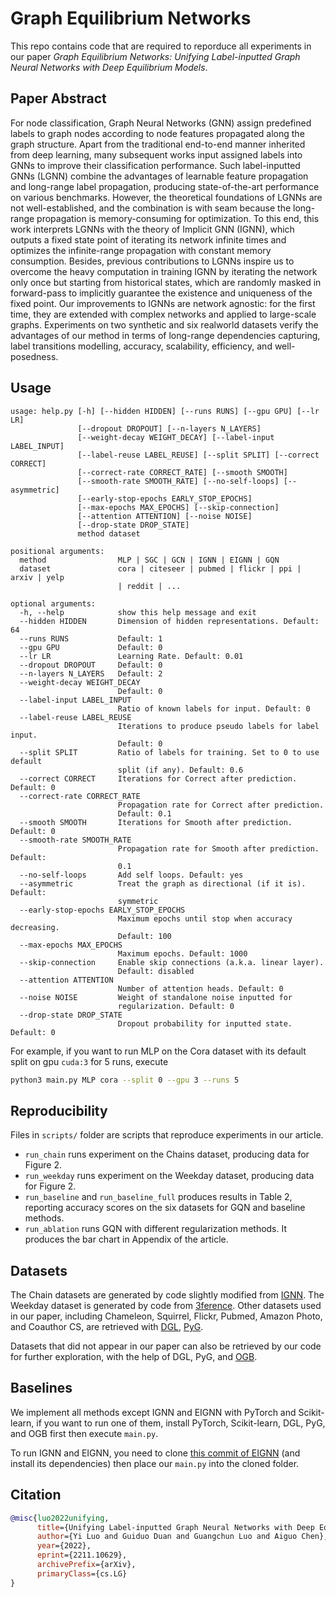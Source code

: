 # Graph Equilibrium Networks

This repo contains code that are required to reporduce all experiments in our paper *Graph Equilibrium Networks: Unifying Label-inputted Graph Neural Networks with Deep Equilibrium Models*.

## Paper Abstract

For node classification, Graph Neural Networks (GNN) assign predefined labels to graph nodes according to node features propagated along the graph structure. Apart from the traditional end-to-end manner inherited from deep learning, many subsequent works input assigned labels into GNNs to improve their classification performance. Such label-inputted GNNs (LGNN) combine the advantages of learnable feature propagation and long-range label propagation, producing state-of-the-art performance on various benchmarks. However, the theoretical foundations of LGNNs are not well-established, and the combination is with seam because the long-range propagation is memory-consuming for optimization. To this end, this work interprets LGNNs with the theory of Implicit GNN (IGNN), which outputs a fixed state point of iterating its network infinite times and optimizes the infinite-range propagation with constant memory consumption. Besides, previous contributions to LGNNs inspire us to overcome the heavy computation in training IGNN by iterating the network only once but starting from historical states, which are randomly masked in forward-pass to implicitly guarantee the existence and uniqueness of the fixed point. Our improvements to IGNNs are network agnostic: for the first time, they are extended with complex networks and applied to large-scale graphs. Experiments on two synthetic and six realworld datasets verify the advantages of our method in terms of long-range dependencies capturing, label transitions modelling, accuracy, scalability, efficiency, and well-posedness.

## Usage

```
usage: help.py [-h] [--hidden HIDDEN] [--runs RUNS] [--gpu GPU] [--lr LR]
               [--dropout DROPOUT] [--n-layers N_LAYERS]
               [--weight-decay WEIGHT_DECAY] [--label-input LABEL_INPUT]
               [--label-reuse LABEL_REUSE] [--split SPLIT] [--correct CORRECT]
               [--correct-rate CORRECT_RATE] [--smooth SMOOTH]
               [--smooth-rate SMOOTH_RATE] [--no-self-loops] [--asymmetric]
               [--early-stop-epochs EARLY_STOP_EPOCHS]
               [--max-epochs MAX_EPOCHS] [--skip-connection]
               [--attention ATTENTION] [--noise NOISE]
               [--drop-state DROP_STATE]
               method dataset

positional arguments:
  method                MLP | SGC | GCN | IGNN | EIGNN | GQN
  dataset               cora | citeseer | pubmed | flickr | ppi | arxiv | yelp
                        | reddit | ...

optional arguments:
  -h, --help            show this help message and exit
  --hidden HIDDEN       Dimension of hidden representations. Default: 64
  --runs RUNS           Default: 1
  --gpu GPU             Default: 0
  --lr LR               Learning Rate. Default: 0.01
  --dropout DROPOUT     Default: 0
  --n-layers N_LAYERS   Default: 2
  --weight-decay WEIGHT_DECAY
                        Default: 0
  --label-input LABEL_INPUT
                        Ratio of known labels for input. Default: 0
  --label-reuse LABEL_REUSE
                        Iterations to produce pseudo labels for label input.
                        Default: 0
  --split SPLIT         Ratio of labels for training. Set to 0 to use default
                        split (if any). Default: 0.6
  --correct CORRECT     Iterations for Correct after prediction. Default: 0
  --correct-rate CORRECT_RATE
                        Propagation rate for Correct after prediction.
                        Default: 0.1
  --smooth SMOOTH       Iterations for Smooth after prediction. Default: 0
  --smooth-rate SMOOTH_RATE
                        Propagation rate for Smooth after prediction. Default:
                        0.1
  --no-self-loops       Add self loops. Default: yes
  --asymmetric          Treat the graph as directional (if it is). Default:
                        symmetric
  --early-stop-epochs EARLY_STOP_EPOCHS
                        Maximum epochs until stop when accuracy decreasing.
                        Default: 100
  --max-epochs MAX_EPOCHS
                        Maximum epochs. Default: 1000
  --skip-connection     Enable skip connections (a.k.a. linear layer).
                        Default: disabled
  --attention ATTENTION
                        Number of attention heads. Default: 0
  --noise NOISE         Weight of standalone noise inputted for
                        regularization. Default: 0
  --drop-state DROP_STATE
                        Dropout probability for inputted state. Default: 0
```

For example, if you want to run MLP on the Cora dataset with its default split on gpu `cuda:3` for 5 runs, execute

```bash
python3 main.py MLP cora --split 0 --gpu 3 --runs 5
```

## Reproducibility

Files in `scripts/` folder are scripts that reproduce experiments in our article.

* `run_chain` runs experiment on the Chains dataset, producing data for Figure 2.
* `run_weekday` runs experiment on the Weekday dataset, producing data for Figure 2.
* `run_baseline` and `run_baseline_full` produces results in Table 2, reporting accuracy scores on the six datasets for GQN and baseline methods.
* `run_ablation` runs GQN with different regularization methods. It produces the bar chart in Appendix of the article.

## Datasets

The Chain datasets are generated by code slightly modified from [IGNN](https://github.com/SwiftieH/IGNN).
The Weekday dataset is generated by code from [3ference](https://github.com/cf020031308/3ference).
Other datasets used in our paper, including Chameleon, Squirrel, Flickr, Pubmed, Amazon Photo, and Coauthor CS, are retrieved with [DGL](https://github.com/dmlc/dgl), [PyG](https://github.com/pyg-team/pytorch_geometric).

Datasets that did not appear in our paper can also be retrieved by our code for further exploration, with the help of DGL, PyG, and [OGB](https://github.com/snap-stanford/ogb).

## Baselines

We implement all methods except IGNN and EIGNN with PyTorch and Scikit-learn, if you want to run one of them, install PyTorch, Scikit-learn, DGL, PyG, and OGB first then execute `main.py`.

To run IGNN and EIGNN, you need to clone [this commit of EIGNN](https://github.com/liu-jc/EIGNN/tree//6a2c8e73c11bfebc8614d955226dbae600cc8dfc) (and install its dependencies) then place our `main.py` into the cloned folder.

## Citation

```bibtex
@misc{luo2022unifying,
      title={Unifying Label-inputted Graph Neural Networks with Deep Equilibrium Models}, 
      author={Yi Luo and Guiduo Duan and Guangchun Luo and Aiguo Chen},
      year={2022},
      eprint={2211.10629},
      archivePrefix={arXiv},
      primaryClass={cs.LG}
}
```
